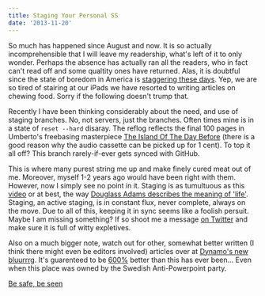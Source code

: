 ```yaml
---
title: Staging Your Personal SS
date: '2013-11-20'
---
```


So much has happened since August and now. It is so actually incomprehensible
that I will leave my readership, what's left of it to only wonder. Perhaps the
absence has actually ran all the readers, who in fact can't read off and some
qualtity ones have returned. Alas, it is doubtful since the state of boredom
in America is [staggering these days][1]. Yep, we are so tired of stairing at our iPads we have resorted
to writing articles on chewing food. Sorry if the following doesn't trump that.

Recently I have been thinking considerably about the need, and use of staging
branches. No, not servers, just the branches. Often times mine is in a state
of `reset --hard` disaray. The reflog reflects the final 100 pages in Umberto's
freebasing masterpiece [The Island Of The Day Before][2] (there is a good reason
why the audio cassette can be picked up for 1 cent). To top it all off? This
branch rarely-if-ever gets synced with GitHub.

This is where many purest string me up and make finely cured meat out of me.
Moreover, myself 1-2 years ago would have been right with them. However, now I simply
see no point in it. Staging is as tumultuous as this [video][3] or at best, the way
[Douglass Adams describes the meaning of 'life'][4]. Staging, an active staging, is in
constant flux, never complete, always on the move. Due to all of this, keeping it
in sync seems like a foolish persuit. Maybe I am missing something? If so shoot me
a message [on Twitter][5] and make sure it is full of witty expletives.

Also on a much bigger note, watch out for other, somewhat better written (I think
there might even be editors involved) articles over at [Dynamo's new bluurrrg][6].
It's guarenteed to be [600%][7] better than this has ever been... Even when
this place was owned by the Swedish Anti-Powerpoint party.

[Be safe, be seen][8]

[1]: http://m.us.wsj.com/articles/SB10001424052702304243904579200142398477748
[2]: http://www.amazon.com/The-Island-Day-Before-Umberto/dp/0156030373/ref=sr_1_14?ie=UTF8&qid=1385003384&sr=8-14&keywords=umberto+eco
[3]: #
[4]: http://www.quotationspage.com/quote/722.html
[5]: http://www.twitter.com/braidn
[6]: http://dynalog.tumblr.com/
[7]: https://gimmebar.com/view/502bb36faac4221844000002/big
[8]: https://gimmebar.com/view/528bbed3aac422ce02000015/big
